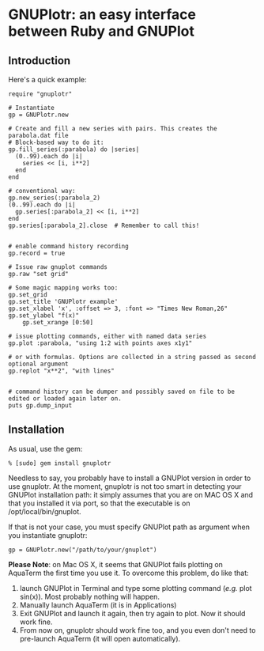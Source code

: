 GNUPlotr: an easy interface between Ruby and GNUPlot
====================================================

Introduction
------------

Here's a quick example:
	
	require "gnuplotr"
	
	# Instantiate
	gp = GNUPlotr.new

	# Create and fill a new series with pairs. This creates the parabola.dat file
	# Block-based way to do it:
	gp.fill_series(:parabola) do |series|
	  (0..99).each do |i|
	    series << [i, i**2]
	  end
	end

	# conventional way:
	gp.new_series(:parabola_2)
	(0..99).each do |i|
	  gp.series[:parabola_2] << [i, i**2]
	end
	gp.series[:parabola_2].close  # Remember to call this!


	# enable command history recording
	gp.record = true

	# Issue raw gnuplot commands
	gp.raw "set grid"

	# Some magic mapping works too:
	gp.set_grid
	gp.set_title 'GNUPlotr example'
	gp.set_xlabel 'x', :offset => 3, :font => "Times New Roman,26"
	gp.set_ylabel "f(x)"
        gp.set_xrange [0:50]
  
	# issue plotting commands, either with named data series
	gp.plot :parabola, "using 1:2 with points axes x1y1"

	# or with formulas. Options are collected in a string passed as second optional argument
	gp.replot "x**2", "with lines"


	# command history can be dumper and possibly saved on file to be edited or loaded again later on.
	puts gp.dump_input
	
Installation
------------

As usual, use the gem:

	% [sudo] gem install gnuplotr

Needless to say, you probably have to install a GNUPlot version in order to use gnuplotr. At the moment, gnuplotr is not too smart in detecting your GNUPlot installation path: it simply assumes that you are on MAC OS X and that you installed it via port, so that the executable is on /opt/local/bin/gnuplot.

If that is not your case, you must specify GNUPlot path as argument when you instantiate gnuplotr:

	gp = GNUPlotr.new("/path/to/your/gnuplot")
	
**Please Note**: on Mac OS X, it seems that GNUPlot fails plotting on AquaTerm the first time you use it. To overcome this problem, do like that:

1. launch GNUPlot in Terminal and type some plotting command (*e.g.* plot sin(x)). Most probably nothing will happen.
2. Manually launch AquaTerm (it is in Applications)
3. Exit GNUPlot and launch it again, then try again to plot. Now it should work fine.
4. From now on, gnuplotr should work fine too, and you even don't need to pre-launch AquaTerm (it will open automatically).